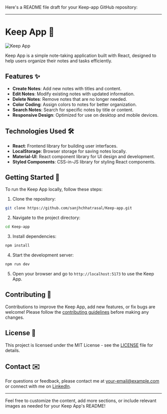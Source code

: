 Here's a README file draft for your Keep-app GitHub repository:

---

# Keep App 📝

![Keep App](https://github.com/sanjhchhatrasal/Keep-app/blob/main/src/assets/images/keep-app.png)

Keep App is a simple note-taking application built with React, designed to help users organize their notes and tasks efficiently.

## Features ✨

- **Create Notes**: Add new notes with titles and content.
- **Edit Notes**: Modify existing notes with updated information.
- **Delete Notes**: Remove notes that are no longer needed.
- **Color Coding**: Assign colors to notes for better organization.
- **Search Notes**: Search for specific notes by title or content.
- **Responsive Design**: Optimized for use on desktop and mobile devices.

## Technologies Used 🛠️

- **React**: Frontend library for building user interfaces.
- **LocalStorage**: Browser storage for saving notes locally.
- **Material-UI**: React component library for UI design and development.
- **Styled Components**: CSS-in-JS library for styling React components.

## Getting Started 🚀

To run the Keep App locally, follow these steps:

1. Clone the repository:

```bash
git clone https://github.com/sanjhchhatrasal/Keep-app.git
```

2. Navigate to the project directory:

```bash
cd Keep-app
```

3. Install dependencies:

```bash
npm install
```

4. Start the development server:

```bash
npm run dev
```

5. Open your browser and go to `http://localhost:5173` to use the Keep App.

## Contributing 🤝

Contributions to improve the Keep App, add new features, or fix bugs are welcome! Please follow the [contributing guidelines](https://github.com/sanjhchhatrasal/Keep-app/blob/main/CONTRIBUTING.md) before making any changes.

## License 📝

This project is licensed under the MIT License - see the [LICENSE](https://github.com/sanjhchhatrasal/Keep-app/blob/main/LICENSE) file for details.

## Contact ✉️

For questions or feedback, please contact me at [your-email@example.com](mailto:your-email@example.com) or connect with me on [LinkedIn](https://www.linkedin.com/in/your-linkedin-profile).

---

Feel free to customize the content, add more sections, or include relevant images as needed for your Keep App's README!
